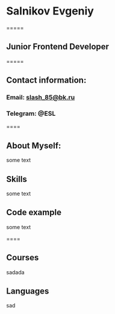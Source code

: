 # Salnikov Evgeniy

=====

## Junior Frontend Developer

=====

## Contact information:

### **Email:** slash_85@bk.ru

### **Telegram:** @ESL

====

## About Myself:

some text

## Skills

some text

## Code example

some text

====

## Courses

sadada

## Languages

sad
